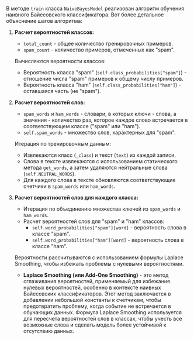 В методе `train` класса `NaiveBayesModel` реализован алгоритм обучения наивного Байесовского классификатора. Вот более
детальное объяснение шагов алгоритма:

1. **Расчет вероятностей классов:**
    - `total_count` - общее количество тренировочных примеров.
    - `spam_count` - количество примеров, отмеченных как "spam".

   Вычисляются вероятности классов:
    - Вероятность класса "spam" (`self.class_probabilities["spam"]`) - отношение числа "spam" примеров к общему числу
      примеров.
    - Вероятность класса "ham" (`self.class_probabilities["ham"]`) - оставшаяся часть (не "spam").

2. **Расчет вероятностей слов:**
    - `spam_words` и `ham_words` - словари, в которых ключи - слова, а значения - количество раз, которое каждое слово
      встречается в соответствующем классе ("spam" или "ham").
    - `self.spam_words` - множество слов, характерных для "spam".

   Итерация по тренировочным данным:
    - Извлекаются класс (`_class`) и текст (`text`) из каждой записи.
    - Слова в тексте извлекаются с использованием статического метода `get_words`, а затем удаляются нейтральные
      слова (`self.NEUTRAL_WORDS`).
    - Для каждого слова в тексте обновляются соответствующие счетчики в `spam_words` или `ham_words`.

3. **Расчет вероятностей слов для каждого класса:**
    - Итерация по объединению множества ключей из `spam_words` и `ham_words`.
    - Расчет вероятностей слов для "spam" и "ham" классов:
        - `self.word_probabilities["spam"][word]` - вероятность слова в классе "spam".
        - `self.word_probabilities["ham"][word]` - вероятность слова в классе "ham".

   Вероятности рассчитываются с использованием формулы Laplace Smoothing, чтобы избежать проблемы с нулевыми
   вероятностями.
    - **Laplace Smoothing (или Add-One Smoothing)** - это метод сглаживания вероятностей, применяемый для избежания
      нулевых
      вероятностей, особенно в контексте наивных Байесовских классификаторов. Этот метод заключается в добавлении
      небольшой
      константы к счетчикам, чтобы предотвратить проблему, когда событие не встречается в обучающих данных. Формула
      Laplace
      Smoothing используется для пересчета вероятностей слов в классах, чтобы учесть все возможные слова и сделать
      модель
      более устойчивой к отсутствию данных.
